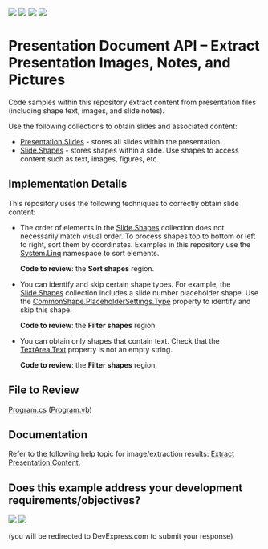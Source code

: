 <!-- default badges list -->
![](https://img.shields.io/endpoint?url=https://codecentral.devexpress.com/api/v1/VersionRange/1027678744/25.1.4%2B)
[![](https://img.shields.io/badge/Open_in_DevExpress_Support_Center-FF7200?style=flat-square&logo=DevExpress&logoColor=white)](https://supportcenter.devexpress.com/ticket/details/T1301588)
[![](https://img.shields.io/badge/📖_How_to_use_DevExpress_Examples-e9f6fc?style=flat-square)](https://docs.devexpress.com/GeneralInformation/403183)
[![](https://img.shields.io/badge/💬_Leave_Feedback-feecdd?style=flat-square)](#does-this-example-address-your-development-requirementsobjectives)
<!-- default badges end -->

# Presentation Document API – Extract Presentation Images, Notes, and Pictures

Code samples within this repository extract content from presentation files (including shape text, images, and slide notes).

Use the following collections to obtain slides and associated content:

* [Presentation.Slides](https://docs.devexpress.com/OfficeFileAPI/DevExpress.Docs.Presentation.Presentation.Slides) - stores all slides within the presentation. 
* [Slide.Shapes](https://docs.devexpress.com/OfficeFileAPI/DevExpress.Docs.Presentation.SlideBase.Shapes) - stores shapes within a slide. Use shapes to access content such as text, images, figures, etc. 

## Implementation Details

This repository uses the following techniques to correctly obtain slide content:

* The order of elements in the [Slide.Shapes](https://docs.devexpress.com/OfficeFileAPI/DevExpress.Docs.Presentation.SlideBase.Shapes) collection does not necessarily match visual order. To process shapes top to bottom or left to right, sort them by coordinates. Examples in this repository use the [System.Linq](https://learn.microsoft.com/en-us/dotnet/api/system.linq?view=net-9.0) namespace to sort elements.
    
    **Code to review**: the **Sort shapes** region.

* You can identify and skip certain shape types. For example, the [Slide.Shapes](https://docs.devexpress.com/OfficeFileAPI/DevExpress.Docs.Presentation.SlideBase.Shapes) collection includes a slide number placeholder shape. Use the [CommonShape.PlaceholderSettings.Type](https://docs.devexpress.com/OfficeFileAPI/DevExpress.Docs.Presentation.PlaceholderSettings.Type) property to identify and skip this shape. 

   **Code to review**: the **Filter shapes** region.

* You can obtain only shapes that contain text. Check that the [TextArea.Text](https://docs.devexpress.com/OfficeFileAPI/DevExpress.Docs.Presentation.TextArea.Text) property is not an empty string.

    **Code to review**: the **Filter shapes** region.

## File to Review

[Program.cs](./CS/Program.cs) ([Program.vb](./VB/Program.vb))


## Documentation

Refer to the following help topic for image/extraction results: [Extract Presentation Content](https://docs.devexpress.com/OfficeFileAPI/405430/presentation-api/extract-presentation-content).

<!-- ## More Examples -->

<!-- feedback -->
## Does this example address your development requirements/objectives?

[<img src="https://www.devexpress.com/support/examples/i/yes-button.svg"/>](https://www.devexpress.com/support/examples/survey.xml?utm_source=github&utm_campaign=presentation-api-extract-content&~~~was_helpful=yes) [<img src="https://www.devexpress.com/support/examples/i/no-button.svg"/>](https://www.devexpress.com/support/examples/survey.xml?utm_source=github&utm_campaign=presentation-api-extract-content&~~~was_helpful=no)

(you will be redirected to DevExpress.com to submit your response)
<!-- feedback end -->


